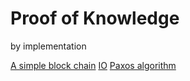 # Proof of Knowledge 
by implementation

[A simple block chain](blockchain/README.md)
[IO](io/README.md)
[Paxos algorithm](paxos/README.md)
